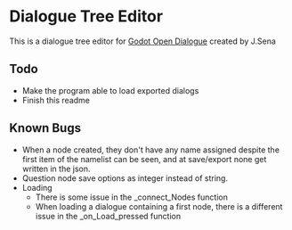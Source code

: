 # Dialogue Tree Editor

This is a dialogue tree editor for [Godot Open Dialogue](https://jsena42.bitbucket.io/god/) created by J.Sena

## Todo

* Make the program able to load exported dialogs
* Finish this readme

## Known Bugs

* When a node created, they don't have any name assigned despite the first item of the namelist can be seen, and at save/export none get written in the json.
* Question node save options as integer instead of string.
* Loading
  * There is some issue in the _connect_Nodes function
  * When loading a dialogue containing a first node, there is a different issue in the _on_Load_pressed function
